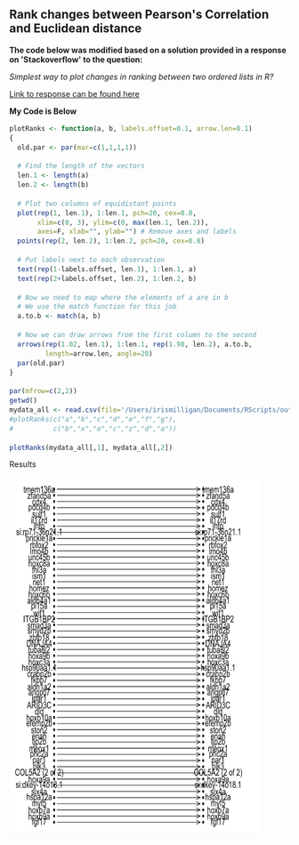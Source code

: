 ## Rank changes between Pearson's Correlation and Euclidean distance

**The code below was modified based on a solution provided in a response on 'Stackoverflow' to the question:**
<p>
  <em>Simplest way to plot changes in ranking between two ordered lists in R?</em>
</p>

[Link to response can be found here](https://stackoverflow.com/questions/25781284/simplest-way-to-plot-changes-in-ranking-between-two-ordered-lists-in-r)

**My Code is Below**
```R
plotRanks <- function(a, b, labels.offset=0.1, arrow.len=0.1)
{
  old.par <- par(mar=c(1,1,1,1))
  
  # Find the length of the vectors
  len.1 <- length(a)
  len.2 <- length(b)
  
  # Plot two columns of equidistant points
  plot(rep(1, len.1), 1:len.1, pch=20, cex=0.8, 
       xlim=c(0, 3), ylim=c(0, max(len.1, len.2)),
       axes=F, xlab="", ylab="") # Remove axes and labels
  points(rep(2, len.2), 1:len.2, pch=20, cex=0.8)
  
  # Put labels next to each observation
  text(rep(1-labels.offset, len.1), 1:len.1, a)
  text(rep(2+labels.offset, len.2), 1:len.2, b)
  
  # Now we need to map where the elements of a are in b
  # We use the match function for this job
  a.to.b <- match(a, b)
  
  # Now we can draw arrows from the first column to the second
  arrows(rep(1.02, len.1), 1:len.1, rep(1.98, len.2), a.to.b, 
         length=arrow.len, angle=20)
  par(old.par)
}

par(mfrow=c(2,2))
getwd()
mydata_all <- read.csv(file='/Users/irismilligan/Documents/RScripts/output2.csv')
#plotRanks(c("a","b","c","d","e","f","g"),
#          c("b","x","e","c","z","d","a"))

plotRanks(mydata_all[,1], mydata_all[,2])
```

Results
<div><img src="RankChange.png" class="img-responsive" alt="" width="450" height="650"> </div>
